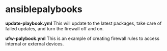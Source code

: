 # ansiblepalybooks
**update-playbook.yml**
This will update to the latest packages, take care of failed updates, and turn the firewall off and on.

**ufw-palybook.yml**
This is an example of creating firewall rules to access internal or external devices. 


